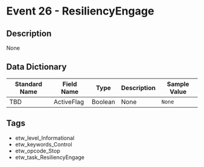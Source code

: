 # Event 26 - ResiliencyEngage

## Description
None

## Data Dictionary
|Standard Name|Field Name|Type|Description|Sample Value|
|---|---|---|---|---|
|TBD|ActiveFlag|Boolean|None|`None`|

## Tags
* etw_level_Informational
* etw_keywords_Control
* etw_opcode_Stop
* etw_task_ResiliencyEngage